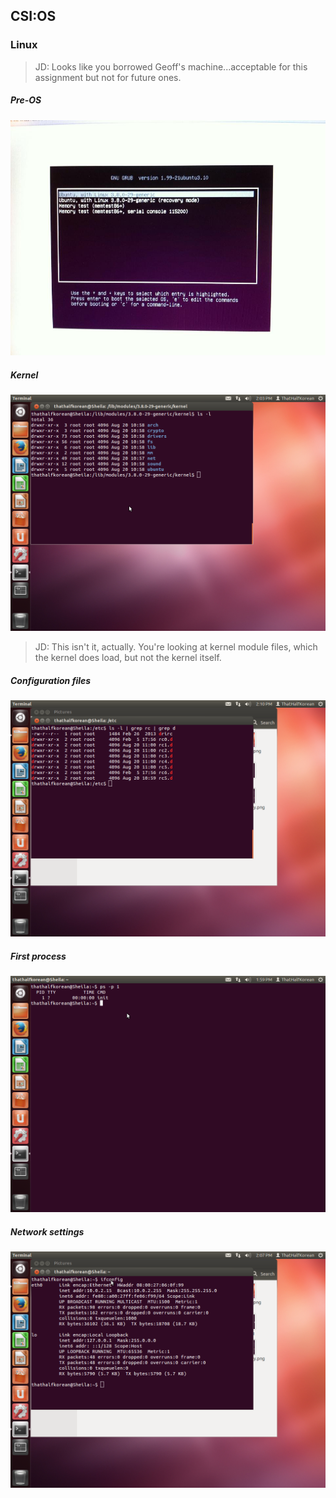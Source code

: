 ## CSI:OS

### Linux

> JD: Looks like you borrowed Geoff's machine...acceptable for this assignment but not for future ones.

##### Pre-OS
<img src="csi-os/linux-preos.jpg"></img>

##### Kernel
<img src="csi-os/linuxkernel.png"></img>

> JD: This isn't it, actually.  You're looking at kernel module files, which the kernel does load, but not the kernel itself.

##### Configuration files
<img src="csi-os/linuxConfig.png"></img>

##### First process
<img src="csi-os/linuxFirstProcess.png"></img>

##### Network settings
<img src="csi-os/linuxNetwork.png"></img>
